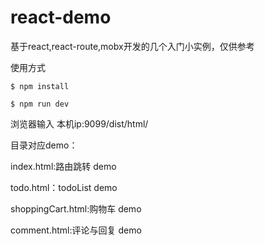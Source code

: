 # react-demo
基于react,react-route,mobx开发的几个入门小实例，仅供参考

使用方式

    $ npm install

    $ npm run dev

浏览器输入  本机ip:9099/dist/html/

目录对应demo：

index.html:路由跳转 demo

todo.html：todoList demo

shoppingCart.html:购物车 demo

comment.html:评论与回复 demo
